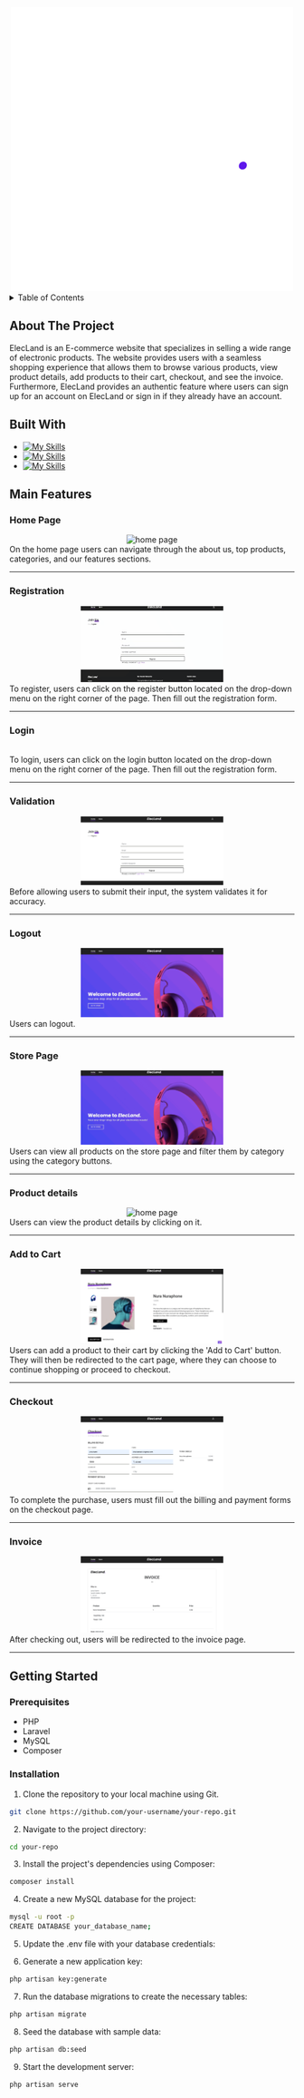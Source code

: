 <!-- PROJECT LOGO -->
<div align="center">
  <a href="https://github.com/4lena/ElecLand">
    <img src="media/ElecLand.png" alt="Logo">
  </a>
</div>

<!-- TABLE OF CONTENTS -->
<details>
  <summary>Table of Contents</summary>
  <ol>
    <li>
      <a href="#about-the-project">About The Project</a>
    </li>
    <li>
      <a href="#built-with">Built With</a>
    </li>
    <li>
      <a href="#main-features">Main Features</a>
    </li>
    <li>  
      <a href="#getting-started">Getting Started</a>
      <ul>
        <li><a href="#prerequisites">Prerequisites</a></li>
        <li><a href="#installation">Installation</a></li>
      </ul>
    </li>
  </ol>
</details>

<!-- introduction -->
## About The Project

ElecLand is an E-commerce website that specializes in selling a wide range of electronic products. The website 
provides users with a seamless shopping experience that allows them to browse various products, view product details, 
add products to their cart, checkout, and see the invoice. Furthermore, ElecLand provides an authentic feature where users can sign up for an 
account on ElecLand or sign in if they already have an account.

<!-- technology -->
## Built With

* [![My Skills](https://skills.thijs.gg/icons?i=bootstrap,html,css)](https://skills.thijs.gg)
* [![My Skills](https://skills.thijs.gg/icons?i=js,jquery,mysql)](https://skills.thijs.gg)
* [![My Skills](https://skills.thijs.gg/icons?i=php,laravel)](https://skills.thijs.gg)

<!-- technology -->
## Main Features

### Home Page
<div align="center">
  <img src="media/1.gif" width="50%" alt="home page">
</div>
On the home page users can navigate through the about us, top products, categories, and our features sections.

---

### Registration
<div align="center">
  <img src="media/2.gif" width="50%" alt="home page">
</div>
To register, users can click on the register button located on the drop-down menu on the right corner of the page. Then fill out the registration form.

---

### Login 
<div align="center">
  <img src="media/3.gif" width="0%" alt="home page">
</div>
To login, users can click on the login button located on the drop-down menu on the right corner of the page. Then fill out the registration form.

---

### Validation
<div align="center">
  <img src="media/5.gif" width="50%" alt="home page">
</div>
Before allowing users to submit their input, the system validates it for accuracy.

---

### Logout
<div align="center">
  <img src="media/4.gif" width="50%" alt="home page">
</div>
Users can logout.

---

### Store Page
<div align="center">
  <img src="media/6.gif" width="50%" alt="home page">
</div>
Users can view all products on the store page and filter them by category using the category buttons.

---

### Product details
<div align="center">
  <img src="media/7.gif" width="50%" alt="home page">
</div>
Users can view the product details by clicking on it.

---

### Add to Cart
<div align="center">
  <img src="media/8.gif" width="50%" alt="home page">
</div>
Users can add a product to their cart by clicking the 'Add to Cart' button. They will then be redirected to the cart page, where they can choose to continue shopping or proceed to checkout.

---

### Checkout 
<div align="center">
  <img src="media/9.gif" width="50%" alt="home page">
</div>
To complete the purchase, users must fill out the billing and payment forms on the checkout page.

---

### Invoice 
<div align="center">
  <img src="media/10.gif" width="50%" alt="home page">
</div>
After checking out, users will be redirected to the invoice page.

---

<!-- GETTING STARTED -->
## Getting Started


### Prerequisites 

* PHP
* Laravel
* MySQL
* Composer

### Installation

1. Clone the repository to your local machine using Git.
```sh
git clone https://github.com/your-username/your-repo.git
```
2. Navigate to the project directory:
```sh
cd your-repo
```
3. Install the project's dependencies using Composer:
```sh
composer install
```
4. Create a new MySQL database for the project:
```sh
mysql -u root -p
CREATE DATABASE your_database_name;
```

5. Update the .env file with your database credentials:

6. Generate a new application key:
```sh
php artisan key:generate
```

7. Run the database migrations to create the necessary tables:
```sh
php artisan migrate
```

8. Seed the database with sample data:
```sh
php artisan db:seed
```

9. Start the development server:
```sh
php artisan serve
```
